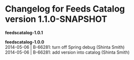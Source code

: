 # Changelog for Feeds Catalog version 1.1.0-SNAPSHOT


**feedscatalog-1.0.1**  

**feedscatalog-1.0.0**  
2014-05-06 | B-66281: turn off Spring debug (Shinta Smith)  
2014-05-06 | B-66281: add version into catalog (Shinta Smith)  
